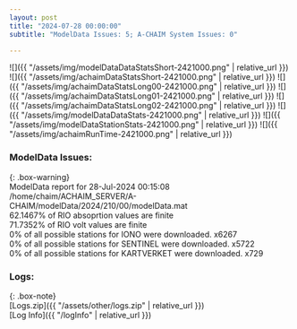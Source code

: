 ```yaml
---
layout: post
title: "2024-07-28 00:00:00"
subtitle: "ModelData Issues: 5; A-CHAIM System Issues: 0"

---
```


![]({{ "/assets/img/modelDataDataStatsShort-2421000.png" | relative_url }})
![]({{ "/assets/img/achaimDataStatsShort-2421000.png" | relative_url }})
![]({{ "/assets/img/achaimDataStatsLong00-2421000.png" | relative_url }})
![]({{ "/assets/img/achaimDataStatsLong01-2421000.png" | relative_url }})
![]({{ "/assets/img/achaimDataStatsLong02-2421000.png" | relative_url }})
![]({{ "/assets/img/modelDataDataStats-2421000.png" | relative_url }})
![]({{ "/assets/img/modelDataStationStats-2421000.png" | relative_url }})
![]({{ "/assets/img/achaimRunTime-2421000.png" | relative_url }})


### ModelData Issues:  
  
{: .box-warning}  
 ModelData report for 28-Jul-2024 00:15:08   
 /home/chaim/ACHAIM_SERVER/A-CHAIM/modelData/2024/210/00/modelData.mat   
 62.1467% of RIO absoprtion values are finite   
 71.7352% of RIO volt values are finite   
 0% of all possible stations for IONO were downloaded. x6267   
 0% of all possible stations for SENTINEL were downloaded. x5722   
 0% of all possible stations for KARTVERKET were downloaded. x729   
  


### Logs:  
  
{: .box-note}  
[Logs.zip]({{ "/assets/other/logs.zip" | relative_url }})  
[Log Info]({{ "/logInfo" | relative_url }})  
